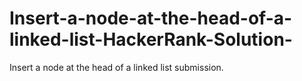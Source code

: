 # Insert-a-node-at-the-head-of-a-linked-list-HackerRank-Solution-
Insert a node at the head of a linked list submission.
